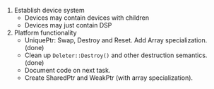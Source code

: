 1. Establish device system
    * Devices may contain devices with children
    * Devices may just contain DSP
2. Platform functionality
    * UniquePtr: Swap, Destroy and Reset. Add Array specialization. (done)
    * Clean up `Deleter::Destroy()` and other destruction semantics. (done)
    * Document code on next task.
    * Create SharedPtr and WeakPtr (with array specialization).